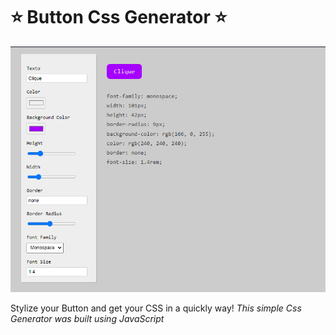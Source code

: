 # ⭐ Button Css Generator ⭐


![Button Css Generator](imgs/generator.png)

Stylize your Button and get your CSS in a quickly way! 
*This simple Css Generator was built using JavaScript*
